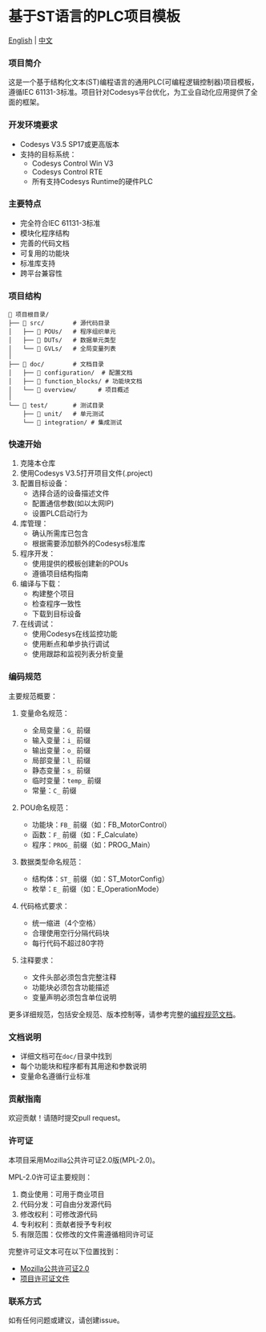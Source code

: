 # 基于ST语言的PLC项目模板

[English](./README_EN.md) | [中文](./README_CN.md)

### 项目简介
这是一个基于结构化文本(ST)编程语言的通用PLC(可编程逻辑控制器)项目模板，遵循IEC 61131-3标准。项目针对Codesys平台优化，为工业自动化应用提供了全面的框架。

### 开发环境要求
- Codesys V3.5 SP17或更高版本
- 支持的目标系统：
  - Codesys Control Win V3
  - Codesys Control RTE
  - 所有支持Codesys Runtime的硬件PLC

### 主要特点
- 完全符合IEC 61131-3标准
- 模块化程序结构
- 完善的代码文档
- 可复用的功能块
- 标准库支持
- 跨平台兼容性

### 项目结构
```
📁 项目根目录/
├── 📁 src/        # 源代码目录
│   ├── 📁 POUs/   # 程序组织单元
│   ├── 📁 DUTs/   # 数据单元类型
│   └── 📁 GVLs/   # 全局变量列表
│
├── 📁 doc/        # 文档目录
│   ├── 📁 configuration/  # 配置文档
│   ├── 📁 function_blocks/ # 功能块文档
│   └── 📁 overview/      # 项目概述
│
└── 📁 test/       # 测试目录
    ├── 📁 unit/   # 单元测试
    └── 📁 integration/ # 集成测试
```

### 快速开始
1. 克隆本仓库
2. 使用Codesys V3.5打开项目文件(.project)
3. 配置目标设备：
   - 选择合适的设备描述文件
   - 配置通信参数(如以太网IP)
   - 设置PLC启动行为
4. 库管理：
   - 确认所需库已包含
   - 根据需要添加额外的Codesys标准库
5. 程序开发：
   - 使用提供的模板创建新的POUs
   - 遵循项目结构指南
6. 编译与下载：
   - 构建整个项目
   - 检查程序一致性
   - 下载到目标设备
7. 在线调试：
   - 使用Codesys在线监控功能
   - 使用断点和单步执行调试
   - 使用跟踪和监视列表分析变量

### 编码规范
主要规范概要：

1. 变量命名规范：
   - 全局变量：`G_` 前缀
   - 输入变量：`i_` 前缀
   - 输出变量：`o_` 前缀
   - 局部变量：`l_` 前缀
   - 静态变量：`s_` 前缀
   - 临时变量：`temp_` 前缀
   - 常量：`C_` 前缀

2. POU命名规范：
   - 功能块：`FB_` 前缀（如：FB_MotorControl）
   - 函数：`F_` 前缀（如：F_Calculate）
   - 程序：`PROG_` 前缀（如：PROG_Main）

3. 数据类型命名规范：
   - 结构体：`ST_` 前缀（如：ST_MotorConfig）
   - 枚举：`E_` 前缀（如：E_OperationMode）

4. 代码格式要求：
   - 统一缩进（4个空格）
   - 合理使用空行分隔代码块
   - 每行代码不超过80字符

5. 注释要求：
   - 文件头部必须包含完整注释
   - 功能块必须包含功能描述
   - 变量声明必须包含单位说明

更多详细规范，包括安全规范、版本控制等，请参考完整的[编程规范文档](./src/STANDARDS_CN.md)。

### 文档说明
- 详细文档可在`doc/`目录中找到
- 每个功能块和程序都有其用途和参数说明
- 变量命名遵循行业标准

### 贡献指南
欢迎贡献！请随时提交pull request。

### 许可证
本项目采用Mozilla公共许可证2.0版(MPL-2.0)。

MPL-2.0许可证主要规则：
1. 商业使用：可用于商业项目
2. 代码分发：可自由分发源代码
3. 修改权利：可修改源代码
4. 专利权利：贡献者授予专利权
5. 有限范围：仅修改的文件需遵循相同许可证

完整许可证文本可在以下位置找到：
- [Mozilla公共许可证2.0](https://www.mozilla.org/en-US/MPL/2.0/)
- [项目许可证文件](./LICENSE)

### 联系方式
如有任何问题或建议，请创建issue。